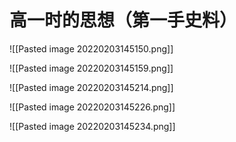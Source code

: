# 高一时的思想（第一手史料）

![[Pasted image 20220203145150.png]]

![[Pasted image 20220203145159.png]]

![[Pasted image 20220203145214.png]]

![[Pasted image 20220203145226.png]]

![[Pasted image 20220203145234.png]]


